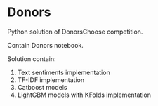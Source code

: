 # Donors

Python solution of DonorsChoose competition.

Contain Donors notebook.

Solution contain:
  1) Text sentiments implementation
  2) TF-IDF implementation
  3) Catboost models
  4) LightGBM models with KFolds implementation
